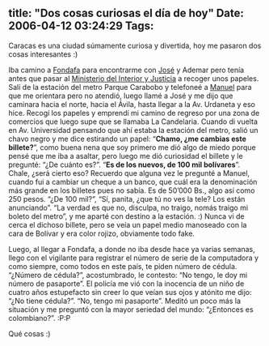 title: "Dos cosas curiosas el día de hoy"
Date: 2006-04-12 03:24:29
Tags: 
---
<p>Caracas es una ciudad súmamente curiosa y divertida, hoy me pasaron dos cosas interesantes :)</p>

<p>Iba camino a <a target="_blank" href="http://www.fondafa.gov.ve/">Fondafa</a> para encontrarme con <a target="_blank" href="http://www.bureado.com.ve">José</a> y Ademar pero tenía antes que pasar al <a target="_blank" href="http://www.mij.gov.ve/">Ministerio del Interior y Justicia</a> a recoger unos papeles. Salí de la estación del metro Parque Carabobo y telefoneé a <a target="_blank" href="http://mannyto.unplug.org.ve">Manuel</a> para que me orientara pero no atendió, luego llamé a José y me dijo que caminara hacia el norte, hacia el Ávila, hasta llegar a la Av. Urdaneta y eso hice. Recogí los papeles y emprendí mi camino de regreso por una zona de comercios que luego supe que se llamaba La Candelaria. Cuando di vuelta en Av. Universidad pensando que ahí estaba la estación del metro, salió un chavo negro y me dice estirando un papel: &#8220;<strong>Chamo, ¿me cambias este billete?</strong>&#8221;, como buena nena que soy primero me dió algo de miedo porque pensé que me iba a asaltar, pero luego me dió curiosidad el billete y le pregunté: &#8220;¿De cuánto es?&#8221;. &#8220;<strong>Es de los nuevos, de 100 mil bolívares</strong>&#8221;. Chale, ¿será cierto eso? Recuerdo que alguna vez le pregunté a Manuel, cuando fui a cambiar un cheque a un banco, que cuál era la denominación más grande en los billetes pues no sabía. Es de 50&#8217;000 Bs., algo así como 250 pesos. &#8220;¿De 100 mil?&#8221;, &#8220;Sí, panita, ¿que tú no ves la tele? Los están anunciando&#8221;. &#8220;La verdad es que no, disculpa, no traigo, nomás traigo mi boleto del metro&#8221;, y me aparté con destino a la estación. :) Nunca vi de cerca el dichoso billete, pero se veía un papel medio manoseado con la cara de Bolívar y era color rojizo, obviamente todo fake.</p>

<p>Luego, al llegar a Fondafa, a donde no iba desde hace ya varias semanas, llego con el vigilante para registrar el número de serie de la computadora y como siempre, como todos en este país, te piden número de cédula. &#8220;¿Número de cédula?&#8221;, acostumbrado, le contesto: &#8220;No tengo, le doy mi número de pasaporte&#8221;. El policía me vió con la inocencia de un niño de cuatro años estupefacto sin creer lo que veían sus ojos y atónito me dijo: &#8220;¿No tiene cédula?&#8221;. &#8220;No, tengo mi pasaporte&#8221;. Meditó un poco más la situación y me preguntó con la mayor seriedad del mundo: &#8220;¿Entonces es colombiano?&#8221;. :P:P</p>

<p>Qué cosas :)</p>
